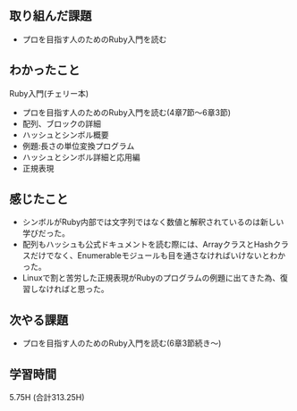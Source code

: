 ## 取り組んだ課題
- プロを目指す人のためのRuby入門を読む
  
## わかったこと  
Ruby入門(チェリー本)
- プロを目指す人のためのRuby入門を読む(4章7節〜6章3節)
- 配列、ブロックの詳細
- ハッシュとシンボル概要
- 例題:長さの単位変換プログラム
- ハッシュとシンボル詳細と応用編
- 正規表現

## 感じたこと
- シンボルがRuby内部では文字列ではなく数値と解釈されているのは新しい学びだった。
- 配列もハッシュも公式ドキュメントを読む際には、ArrayクラスとHashクラスだけでなく、Enumerableモジュールも目を通さなければいけないとわかった。
- Linuxで割と苦労した正規表現がRubyのプログラムの例題に出てきた為、復習しなければと思った。
  
## 次やる課題  
- プロを目指す人のためのRuby入門を読む(6章3節続き〜)
  
## 学習時間  
 5.75H (合計313.25H)
